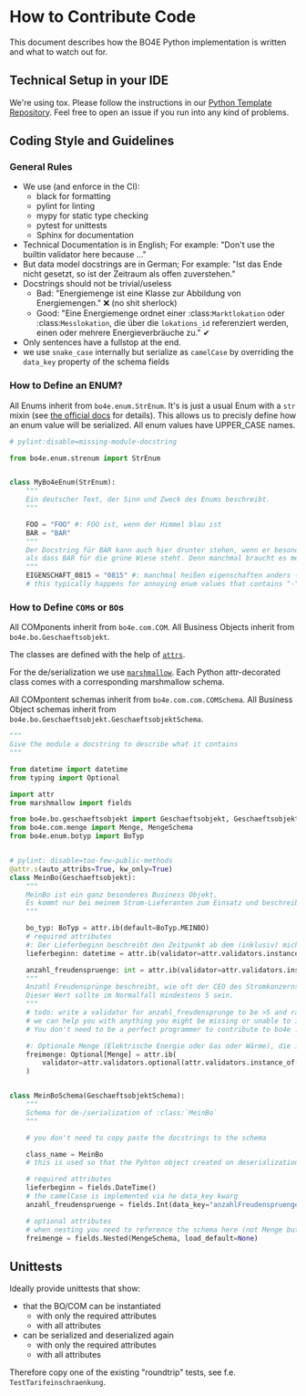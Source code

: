 # How to Contribute Code
This document describes how the BO4E Python implementation is written and what to watch out for.

## Technical Setup in your IDE
We're using tox.
Please follow the instructions in our [Python Template Repository](https://github.com/Hochfrequenz/python_template_repository#how-to-use-this-repository-on-your-machine). 
Feel free to open an issue if you run into any kind of problems.

## Coding Style and Guidelines

### General Rules
* We use (and enforce in the CI):
  * black for formatting
  * pylint for linting
  * mypy for static type checking
  * pytest for unittests
  * Sphinx for documentation
* Technical Documentation is in English; For example: "Don't use the builtin validator here because ..."
* But data model docstrings are in German; For example: "Ist das Ende nicht gesetzt, so ist der Zeitraum als offen zuverstehen."
* Docstrings should not be trivial/useless
  * Bad: "Energiemenge ist eine Klasse zur Abbildung von Energiemengen." ❌ (no shit sherlock)
  * Good: "Eine Energiemenge ordnet einer :class:`Marktlokation` oder :class:`Messlokation`, die über die `lokations_id` referenziert werden, einen oder mehrere Energieverbräuche zu." ✔
* Only sentences have a fullstop at the end.
* we use `snake_case` internally but serialize as `camelCase` by overriding the `data_key` property of the schema fields

### How to Define an ENUM?
All Enums inherit from `bo4e.enum.StrEnum`.
It's is just a usual Enum with a `str` mixin (see [the official docs](https://docs.python.org/3/library/enum.html?highlight=strenum#others) for details).
This allows us to precisly define how an enum value will be serialized.
All enum values have UPPER_CASE names.

```python
# pylint:disable=missing-module-docstring

from bo4e.enum.strenum import StrEnum


class MyBo4eEnum(StrEnum):
    """
    Ein deutscher Text, der Sinn und Zweck des Enums beschreibt.
    """

    FOO = "FOO" #: FOO ist, wenn der Himmel blau ist
    BAR = "BAR"
    """
    Der Docstring für BAR kann auch hier drunter stehen, wenn er besonders lang ist und mehr sagen will,
    als dass BAR für die grüne Wiese steht. Denn manchmal braucht es mehr als hundert Zeichen.
    """
    EIGENSCHAFT_0815 = "0815" #: manchmal heißen eigenschaften anders (EIGENSCHAFT_0815) als sie serialisiert werden ("0815")
    # this typically happens for annoying enum values that contains "-" or start with digits
 ```
 
 ### How to Define `COM`s or `BO`s
 All COMponents inherit from `bo4e.com.COM`.
 All Business Objects inherit from `bo4e.bo.Geschaeftsobjekt`.
 
 The classes are defined with the help of [`attrs`](https://www.attrs.org/).
 
 For the de/serialization we use [`marshmallow`](https://marshmallow.readthedocs.io/).
 Each Python attr-decorated class comes with a corresponding marshmallow schema.
 
 All COMpontent schemas inherit from `bo4e.com.com.COMSchema`.
 All Business Object schemas inherit from `bo4e.bo.Geschaeftsobjekt.GeschaeftsobjektSchema`.

```python
"""
Give the module a docstring to describe what it contains
"""

from datetime import datetime
from typing import Optional

import attr
from marshmallow import fields

from bo4e.bo.geschaeftsobjekt import Geschaeftsobjekt, GeschaeftsobjektSchema
from bo4e.com.menge import Menge, MengeSchema
from bo4e.enum.botyp import BoTyp


# pylint: disable=too-few-public-methods
@attr.s(auto_attribs=True, kw_only=True)
class MeinBo(Geschaeftsobjekt):
    """
    MeinBo ist ein ganz besonderes Business Objekt.
    Es kommt nur bei meinem Strom-Lieferanten zum Einsatz und beschreibt dort all die tollen Eingeschaften, die mein Stromverhalten hat.
    """

    bo_typ: BoTyp = attr.ib(default=BoTyp.MEINBO)
    # required attributes
    #: Der Lieferbeginn beschreibt den Zeitpunkt ab dem (inklusiv) mich ein Versorger seinen Kunden nennen darf
    lieferbeginn: datetime = attr.ib(validator=attr.validators.instance_of(datetime))

    anzahl_freudenspruenge: int = attr.ib(validator=attr.validators.instance_of(int))
    """
    Anzahl Freudensprünge beschreibt, wie oft der CEO des Stromkonzerns in die Luft gesprungen ist, als ich den Vertrag unterschrieben habe.
    Dieser Wert sollte im Normalfall mindestens 5 sein.
    """
    # todo: write a validator for anzahl_freudensprunge to be >5 and raise a ValidationError otherwise
    # we can help you with anything you might be missing or unable to implement.
    # You don't need to be a perfect programmer to contribute to bo4e :)

    #: Optionale Menge (Elektrische Energie oder Gas oder Wärme), die ich zum Lieferbeginn umsonst erhalte
    freimenge: Optional[Menge] = attr.ib(
        validator=attr.validators.optional(attr.validators.instance_of(Menge)), default=None
    )


class MeinBoSchema(GeschaeftsobjektSchema):
    """
    Schema for de-/serialization of :class:`MeinBo`
    """

    # you don't need to copy paste the docstrings to the schema

    class_name = MeinBo
    # this is used so that the Pyhton object created on deserialization/loading has the correct type

    # required attributes
    lieferbeginn = fields.DateTime()
    # the camelCase is implemented via he data_key kwarg
    anzahl_freudenspruenge = fields.Int(data_key="anzahlFreudenspruenge")

    # optional attributes
    # when nesting you need to reference the schema here (not Menge but MengeSchema!)
    freimenge = fields.Nested(MengeSchema, load_default=None)

```

## Unittests
Ideally provide unittests that show:
* that the BO/COM can be instantiated
  * with only the required attributes
  * with all attributes
* can be serialized and deserialized again
  * with only the required attributes
  * with all attributes
 
Therefore copy one of the existing "roundtrip" tests, see f.e. `TestTarifeinschraenkung`.
